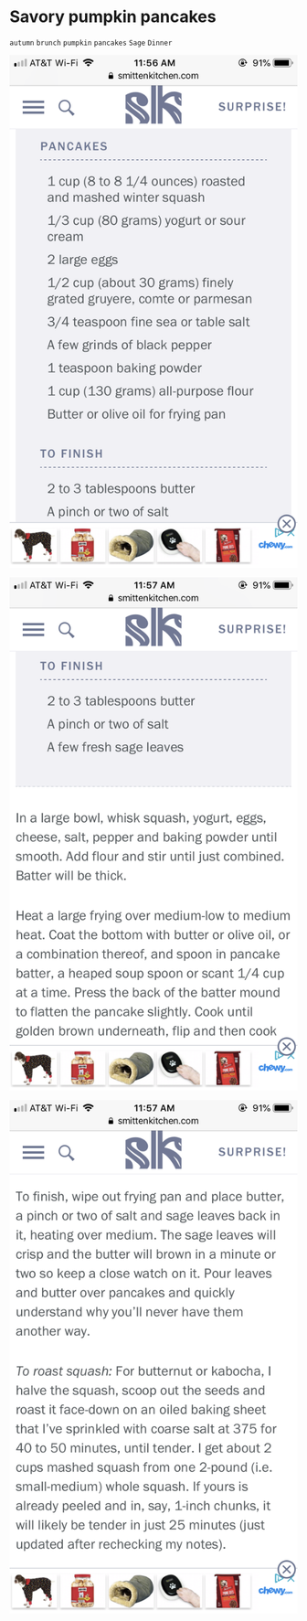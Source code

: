 # Savory pumpkin pancakes

`autumn` `brunch` `pumpkin` `pancakes` `Sage` `Dinner`

![IMG_3376.PNG](image/IMG_3376.PNG)

![IMG_3377.PNG](image/IMG_3377.PNG)

![IMG_3378.PNG](image/IMG_3378.PNG)
